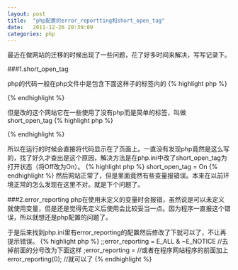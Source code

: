 ```yaml
---
layout: post
title:  "php配置的error_reportting和short_open_tag"
date:   2011-12-26 20:39:09
categories: php
---
```

最近在做网站的迁移的时候出现了一些问题，花了好多时间来解决，写写记录下。

###1.short_open_tag

php的代码一般在php文件中是包含下面这样子的标签内的
{% highlight php %}
<?php

...
.......

?>
{% endhighlight %}

但是改的这个网站它在一些使用了没有php而是简单的标签，叫做short_open_tag
{% highlight php %}
<?  ... ?>
{% endhighlight %}

所以在运行的时候会直接将代码显示在了页面上。一直没有发现php竟然是这么写的，找了好久才查出是这个原因，解决方法是在php.ini中改了short_open_tag为打开状态（将Off改为On）。
{% highlight php %}
short_open_tag = On
{% endhighlight %}
然后网站正常了，但是里面竟然有些变量报错误。本来在以前环境正常的怎么发现在这里不对。就是下个问题了。

###2.error_reporting
php在使用未定义的变量时会报错，虽然说是可以未定义就使用变量，但是还是觉得先定义后使用会比较妥当一点。因为程序一直报这个错误，所以就想还是php配置的问题了。

于是后来找到php.ini里有error_reporting的配置然后修改了下就可以了，不让再提示错误。
{% highlight php %}
;;error_reporting = E_ALL & ~E_NOTICE
//去掉前面的分号改为下面这样
;error_reporting = 
//或者在程序网站程序的前面加上
error_reporting(0);
//就可以了
{% endhighlight %}

